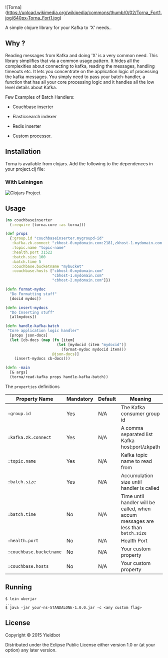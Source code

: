 ![Torna] (https://upload.wikimedia.org/wikipedia/commons/thumb/0/02/Torna_Fort1.jpg/640px-Torna_Fort1.jpg)

A simple clojure library for your Kafka to 'X' needs..

## Why ?
Reading messages from Kafka and doing 'X' is a very common need. This library simplifies that via a common usage pattern. It hides all the complexities about connecting to kafka, reading the messages, handling timeouts etc. It lets you concentrate on the application logic of processing the kafka messages.  You simply need to pass your batch-handler, a function that has all your core processing logic and it handles all the low level details about Kafka.

Few Examples of Batch Handlers:

 * Couchbase inserter

 * Elasticsearch indexer

 * Redis inserter

 * Custom processor.

## Installation
Torna is available from clojars.
Add the following to the dependences in your project.clj file:

### With Leiningen
![Clojars Project](http://clojars.org/yieldbot/torna/latest-version.svg)

## Usage
```clojure
(ns couchbaseinserter
  (:require [torna.core :as torna]))

(def props
  {:group.id "couchbaseinserter.mygroupd-id"
   :kafka.zk.connect "zkhost-0.mydomain.com:2181,zkhost-1.mydomain.com:2181,zkhost-2.mydomain.com:2181/kafka"
   :topic.name "topic-name"
   :health.port 31522
   :batch.size 100
   :batch.time 5
   :couchbase.bucketname "mybucket"
   :couchbase.hosts ["cbhost-0.mydomain.com"
                     "cbhost-1.mydomain.com"
                     "cbhost-2.mydomain.com"]})

(defn format-mydoc
  "Do Formatting stuff"
  [docid mydoc])

(defn insert-mydocs
  "Do Inserting stuff"
  [allmydocs])

(defn handle-kafka-batch
 "Core application logic handler"
  [props json-docs]
  (let [cb-docs (map (fn [item]
                       (let [mydocid (item "mydocid")]
                         (format-mydoc mydocid item)))
                     @json-docs)]
    (insert-mydocs cb-docs)))

(defn -main
  [& args]
  (torna/read-kafka props handle-kafka-batch))
```

The `properties` definitions

|Property Name          |Mandatory|Default|Meaning     |
|-----------------------|----------|--------|----------------------------------------------------------------------------------------|
| `:group.id`  | Yes| N/A| The Kafka consumer group id |
| `:kafka.zk.connect` | Yes| N/A| A comma separated list Kafka host:port/zkpath |
| `:topic.name`  | Yes| N/A| Kafka topic name to read from |
| `:batch.size`  | Yes| N/A| Accumulation size until handler is called |
| `:batch.time`  | No| N/A| Time until handler will be called, when accum messages are less than `batch.size` |
| `:health.port`  | No| N/A| Health Port |
| `:couchbase.bucketname`  | No| N/A| Your custom property |
| `:couchbase.hosts`  | No| N/A| Your custom property |

## Running
```shell
$ lein uberjar
...
$ java -jar your-ns-STANDALONE-1.0.0.jar -c <any custom flag>
```

## License

Copyright © 2015 Yieldbot

Distributed under the Eclipse Public License either version 1.0 or (at
your option) any later version.
